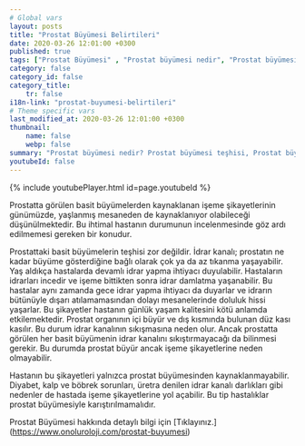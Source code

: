 ```yaml
---
# Global vars
layout: posts
title: "Prostat Büyümesi Belirtileri"
date: 2020-03-26 12:01:00 +0300
published: true
tags: ["Prostat Büyümesi" , "Prostat büyümesi nedir", "Prostat büyümesi teşhisi", " Prostat büyümesi belirtileri", "Prostat büyümesi tedavisi", "Prostat büyümesi Ameliyatı", "Prostat büyümesi ameliyatı ne zaman olunur", " Prostat büyümesi ilaç tedavisi", "Prostat büyümesi şikayetleri", "Prostat neden büyür", "Prostat büyümesi kansere dönüşür mü", "prostat büyümesi açık ameliyatı" , "prostat büyümesi kapalı ameliyatı"]
category: false
category_id: false
category_title:
    tr: false
i18n-link: "prostat-buyumesi-belirtileri"
# Theme specific vars
last_modified_at: 2020-03-26 12:01:00 +0300
thumbnail:
    name: false
    webp: false
summary: "Prostat büyümesi nedir? Prostat büyümesi teşhisi, Prostat büyümesi belirtileri, Prostat büyümesi tedavisi, Prostat büyümesi Ameliyatı, Prostat büyümesi ameliyatı ne zaman olunur? Prostat büyümesi ilaç tedavisi, Prostat büyümesi şikayetleri, Prostat neden büyür? , Prostat büyümesi kansere dönüşür mü? , Prostat büyümesi açık ameliyatı , Prostat büyümesi kapalı ameliyatı "
youtubeId: false
---
```

{% include youtubePlayer.html id=page.youtubeId %}




Prostatta görülen basit büyümelerden kaynaklanan işeme şikayetlerinin günümüzde, yaşlanmış mesaneden de kaynaklanıyor olabileceği düşünülmektedir. Bu ihtimal hastanın durumunun incelenmesinde göz ardı edilmemesi gereken bir konudur.

Prostattaki basit büyümelerin teşhisi zor değildir. İdrar kanalı; prostatın ne kadar büyüme gösterdiğine bağlı olarak çok ya da az tıkanma yaşayabilir. Yaş aldıkça hastalarda devamlı idrar yapma ihtiyacı duyulabilir. Hastaların idrarları incedir ve işeme bittikten sonra idrar damlatma yaşanabilir. Bu hastalar aynı zamanda gece idrar yapma ihtiyacı da duyarlar ve idrarın bütünüyle dışarı atılamamasından dolayı mesanelerinde doluluk hissi yaşarlar. Bu şikayetler hastanın günlük yaşam kalitesini kötü anlamda etkilemektedir. Prostat organının içi büyür ve dış kısmında bulunan düz kası kasılır. Bu durum idrar kanalının sıkışmasına neden olur. Ancak prostatta görülen her basit büyümenin idrar kanalını sıkıştırmayacağı da bilinmesi gerekir. Bu durumda prostat büyür ancak işeme şikayetlerine neden olmayabilir.

Hastanın bu şikayetleri yalnızca prostat büyümesinden kaynaklanmayabilir. Diyabet, kalp ve böbrek sorunları, üretra denilen idrar kanalı darlıkları gibi nedenler de hastada işeme şikayetlerine yol açabilir. Bu tip hastalıklar prostat büyümesiyle karıştırılmamalıdır.


Prostat Büyümesi hakkında detaylı bilgi için [Tıklayınız.] (https://www.onoluroloji.com/prostat-buyumesi)
